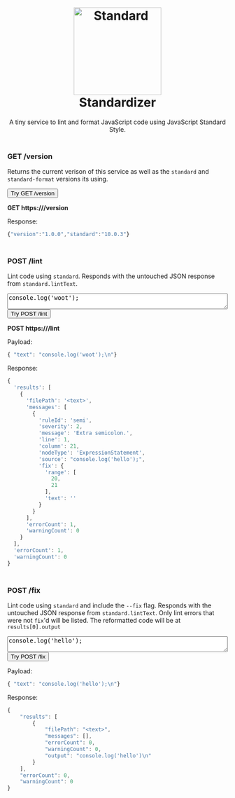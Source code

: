 <!-- Latest compiled and minified CSS -->
<link rel="stylesheet" href="https://maxcdn.bootstrapcdn.com/bootstrap/3.3.6/css/bootstrap.min.css" integrity="sha384-1q8mTJOASx8j1Au+a5WDVnPi2lkFfwwEAa8hDDdjZlpLegxhjVME1fgjWPGmkzs7" crossorigin="anonymous">
<style>
body {
  padding: 0 20px;
}
h2, h3, h4 {
 padding-top: 20px
}
</style>

<div style="max-width: 1000px; margin: auto">
<h1 align="center">
  <br>
  <a href="http://standardjs.com"><img src="https://cdn.rawgit.com/feross/standard/master/sticker.svg" alt="Standard" width="200"></a>
  <br>
  Standardizer
</h1>
<p align="center">
A tiny service to lint and format JavaScript code using JavaScript Standard Style.
</p>

### GET /version
Returns the current verison of this service as well as the `standard` and `standard-format` versions its using.

<form method="get" action="/version">
<input type="submit" value="Try GET /version">
</form>

**GET https://<script>document.write(window.location.hostname)</script>/version**

Response:
```js
{"version":"1.0.0","standard":"10.0.3"}
```


### POST /lint
Lint code using `standard`. Responds with the untouched JSON response from `standard.lintText`.

<form method="post" action="/lint">
<textarea name="text" style="width: 100%">
console.log('woot');
</textarea>
<input type="submit" value="Try POST /lint">
</form>

**POST https://<script>document.write(window.location.hostname)</script>/lint**

Payload:
```js
{ "text": "console.log('woot');\n"}
```

Response:
```js
{
  'results': [
    {
      'filePath': '<text>',
      'messages': [
        {
          'ruleId': 'semi',
          'severity': 2,
          'message': 'Extra semicolon.',
          'line': 1,
          'column': 21,
          'nodeType': 'ExpressionStatement',
          'source': "console.log('hello');",
          'fix': {
            'range': [
              20,
              21
            ],
            'text': ''
          }
        }
      ],
      'errorCount': 1,
      'warningCount': 0
    }
  ],
  'errorCount': 1,
  'warningCount': 0
}
```

### POST /fix
Lint code using `standard` and include the `--fix` flag. Responds with the untouched JSON response from `standard.lintText`. Only lint errors that were not `fix`'d will be listed. The reformatted code will be at `results[0].output`

<form method="post" action="/fix">
<textarea name="text" style="width: 100%">
console.log('hello');

</textarea>
<input type="submit" value="Try POST /fix">

</form>

Payload:
```js
{ "text": "console.log('hello');\n"}
```

Response:
```js
{
    "results": [
        {
            "filePath": "<text>",
            "messages": [],
            "errorCount": 0,
            "warningCount": 0,
            "output": "console.log('hello')\n"
        }
    ],
    "errorCount": 0,
    "warningCount": 0
}
```
</div>